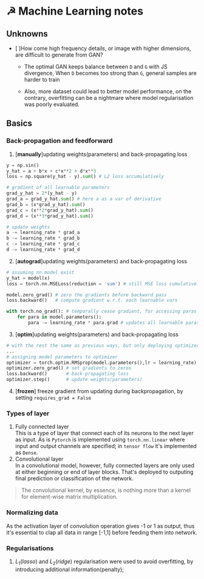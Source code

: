 # &#9773; Machine Learning notes	
## Unknowns
- [ ]How come high frequency details, or image with higher dimensions, are difficult to generate from GAN?
	* The optimal GAN keeps balance between `D` and `G` with JS divergence, When `D` becomes too strong than `G`, general samples are harder to train 

	* Also, more dataset could lead to better model performance, on the contrary, overfitting can be a nightmare where model regularisation was poorly evaluated.

## Basics
### Back-propagation and feedforward
1. [__manually__]updating weights(parameters) and back-propagating loss

~~~python
y = np.sin()
y_hat = a + b*x + c*x**2 + d*x**3
loss = np.square(y_hat - y).sum() # L2 loss accumulatively

# gradient of all learnable parameters
grad_y_hat = 2*(y_hat - y)
grad_a = grad_y_hat.sum() # here a as a var of derivative
grad_b = (x*grad_y_hat).sum()
grad_c = (x**2*grad_y_hat).sum()
grad_d = (x**3*grad_y_hat).sum()

# update weights
a -= learning_rate * grad_a
b -= learning_rate * grad_b
c -= learning_rate * grad_c
d -= learning_rate * grad_d
~~~

2. [__autograd__]updating weights(parameters) and back-propagating loss
~~~python
# assuming nn.model exist
y_hat = model(x)
loss = torch.nn.MSELoss(reduction = 'sum') # still MSE loss cumulatively

model.zero_grad() # zero the gradients before backward pass
loss.backward()   # compute gradient w.r.t. each learnable vars

with torch.no_grad(): # temporally cease gradient, for accessing paras
	for para in model.parameters(): 
		para -= learning_rate * para.grad # updates all learnable paras
~~~

3. [__optim__]updating weights(parameters) and back-propagating loss
~~~python
# with the rest the same as previous ways, but only deploying optimizers
...
# assigning model parameters to optimizer 
optimizer = torch.optim.RMSprop(model.parameters(),lr = learning_rate)
optimizer.zero_grad() # set gradients to zeros
loss.backward() 	  # back-propagating loss
optimizer.step()	  # update weights(parameters)
~~~
4. [__frozen__] freeze gradient from updating during backpropagation, by setting `requires_grad = False`
### Types of layer
1. Fully connected layer\
This is a type of layer that connect each of its neurons to the next layer as input. As is `Pytorch` is implemented using `torch.nn.linear` where input and output channels are specified; in `tensor flow` it's implemented as `Dense`.
2. Convolutional layer\
In a convolutional model, however, fully connected layers are only used at either beginning or end of layer blocks. That's deployed to outputing final prediction or classification of the network.
> The convolutional kernel, by essence, is nothing more than a kernel for element-wise matrix multiplication.
### Normalizing data
As the activation layer of convolution operation gives -1 or 1 as output, thus it's essential to clap all data in range [-1,1] before feeding them into network.
### Regularisations
1. $L_1$(_lasso_) and $L_2$(_ridge_) regularisation were used to avoid overfitting, by introducing additional information(penalty);